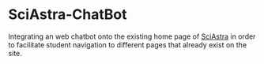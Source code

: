 # SciAstra-ChatBot

Integrating an web chatbot onto the existing home page of [SciAstra](https://www.sciastra.com/) in order to facilitate student navigation to different pages that already exist on the site.
